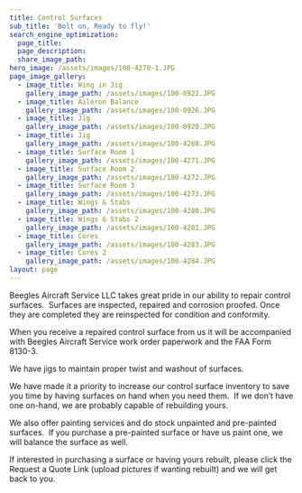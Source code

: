 ```yaml
---
title: Control Surfaces
sub_title: 'Bolt on, Ready to fly!'
search_engine_optimization:
  page_title:
  page_description:
  share_image_path:
hero_image: /assets/images/100-4270-1.JPG
page_image_gallery:
  - image_title: Wing in Jig
    gallery_image_path: /assets/images/100-0922.JPG
  - image_title: Aileron Balance
    gallery_image_path: /assets/images/100-0926.JPG
  - image_title: Jig
    gallery_image_path: /assets/images/100-0929.JPG
  - image_title: Jig
    gallery_image_path: /assets/images/100-4268.JPG
  - image_title: Surface Room 1
    gallery_image_path: /assets/images/100-4271.JPG
  - image_title: Surface Room 2
    gallery_image_path: /assets/images/100-4272.JPG
  - image_title: Surface Room 3
    gallery_image_path: /assets/images/100-4273.JPG
  - image_title: Wings & Stabs
    gallery_image_path: /assets/images/100-4280.JPG
  - image_title: Wings & Stabs 2
    gallery_image_path: /assets/images/100-4281.JPG
  - image_title: Cores
    gallery_image_path: /assets/images/100-4283.JPG
  - image_title: Cores 2
    gallery_image_path: /assets/images/100-4284.JPG
layout: page
---
```


Beegles Aircraft Service LLC takes great pride in our ability to repair control surfaces.&nbsp; Surfaces are inspected, repaired and corrosion proofed. Once they are completed they are reinspected for condition and conformity.

When you receive a repaired control surface from us it will be accompanied with Beegles Aircraft Service work order paperwork and the FAA Form 8130-3.

We have jigs to maintain proper twist and washout of surfaces.

We have made it a priority to increase our control surface inventory to save you time by having surfaces on hand when you need them. &nbsp;If we don’t have one on-hand, we are probably capable of rebuilding yours.

We also offer painting services and do stock unpainted and pre-painted surfaces. &nbsp;If you purchase a pre-painted surface or have us paint one, we will balance the surface as well.

If interested in purchasing a surface or having yours rebuilt, please click the Request a Quote Link (upload pictures if wanting rebuilt) and we will get back to you.

&nbsp;
